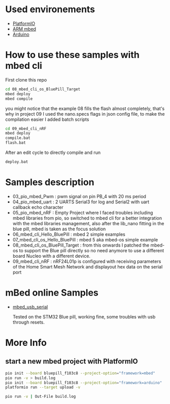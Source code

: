 # Used environements
* [PlatformIO](http://platformio.org/)
* [ARM mbed](https://www.mbed.com/en/)
* [Arduino](https://www.arduino.cc/)

# How to use these samples with mbed cli
First clone this repo
```bash
cd 08_mbed_cli_os_BluePill_Target
mbed deploy
mbed compile
```
you might notice that the example 08 fills the flash almost completely, that's why in project 09 I used the nano.specs flags in json config file, to make the compilation easier I added batch scripts
```bash
cd 09_mbed_cli_nRF
mbed deploy
compile.bat
flash.bat
```
After an edit cycle to directly compile and run
```bash
deploy.bat
```
# Samples description
* 03_pio_mbed_Pwm : pwm signal on pin PB_4 with 20 ms period
* 04_pio_mbed_uart : 2 UARTS Serial3 for log and Serial2 with uart callback echo character
* 05_pio_mbed_nRF : Empty Project where I faced troubles including mbed libraries from pio, so switched to mbed cli for a better integration with the mbed libraries management, also after the lib_nano fitting in the blue pill, mbed is taken as the focus solution
* 06_mbed_cli_Hello_BluePill : mbed 2 simple examples
* 07_mbed_cli_os_Hello_BluePill : mbed 5 aka mbed-os simple example
* 08_mbed_cli_os_BluePill_Target : from this onwards I patched the mbed-os to support the Blue pill directly so no need anymore to use a different board Nucleo with a different device.
* 09_mbed_cli_nRF : nRF24L01p is configured with receiving parameters of the Home Smart Mesh Network and displayout hex data on the serial port

# mBed online Samples
* [mbed_usb_serial](https://developer.mbed.org/users/hudakz/code/STM32F103C8T6_USBSerial/)
  
  Tested on the STM32 Blue pill, working fine, some troubles with usb through resets.

# More Info
## start a new mbed project with PlatformIO
```bash
pio init --board bluepill_f103c8 --project-option="framework=mbed"
pio run -v > build.log
pio init --board bluepill_f103c8 --project-option="framework=arduino"
platformio run --target upload -v
```
```bash
pio run -v | Out-File build.log
```
